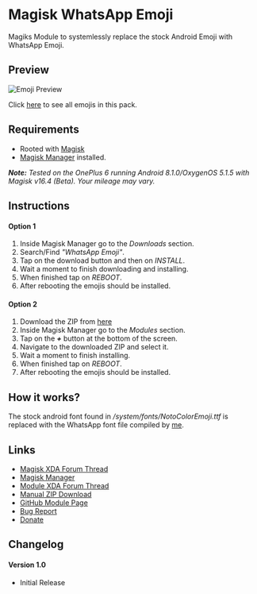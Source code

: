 # Magisk WhatsApp Emoji

Magiks Module to systemlessly replace the stock Android Emoji with WhatsApp Emoji.

## Preview
![Emoji Preview](https://i.imgur.com/t1chrKQ.png)

Click [here](https://emojipedia.org/whatsapp/) to see all emojis in this pack.

## Requirements
- Rooted with [Magisk](https://forum.xda-developers.com/apps/magisk/official-magisk-v7-universal-systemless-t3473445)
- [Magisk Manager](https://github.com/topjohnwu/MagiskManager/releases/) installed.

*__Note:__ Tested on the OnePlus 6 running Android 8.1.0/OxygenOS 5.1.5 with Magisk v16.4 (Beta). Your mileage may vary.*

## Instructions
#### Option 1
1. Inside Magisk Manager go to the *Downloads* section. 
2. Search/Find *"WhatsApp Emoji"*.
3. Tap on the download button and then on *INSTALL*.
4. Wait a moment to finish downloading and installing.
5. When finished tap on *REBOOT*.
6. After rebooting the emojis should be installed.


#### Option 2
1. Download the ZIP from [here](url)
2. Inside Magisk Manager go to the *Modules* section.
3. Tap on the *__+__* button at the bottom of the screen.
4. Navigate to the downloaded ZIP and select it.
5. Wait a moment to finish installing.
5. When finished tap on *REBOOT*.
6. After rebooting the emojis should be installed.

## How it works?
The stock android font found in */system/fonts/NotoColorEmoji.ttf* is replaced with the WhatsApp font file compiled by [me](https://forum.xda-developers.com/member.php?u=8020000).

## Links
- [Magisk XDA Forum Thread](https://forum.xda-developers.com/apps/magisk/official-magisk-v7-universal-systemless-t3473445)
- [Magisk Manager](https://github.com/topjohnwu/MagiskManager/releases/)
- [Module XDA Forum Thread](url)
- [Manual ZIP Download](url)
- [GitHub Module Page](https://github.com/Magisk-Modules-Repo/Magisk-WhatsApp-Emoji)
- [Bug Report](https://github.com/Magisk-Modules-Repo/Magisk-WhatsApp-Emoji/issues/new)
- [Donate](https://www.paypal.me/ilivss/5)

## Changelog
#### Version 1.0
- Initial Release
